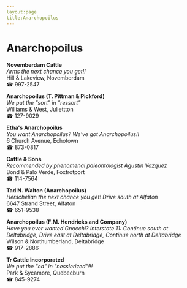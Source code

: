 ```yaml
---
layout:page
title:Anarchopoilus
---
```

# Anarchopoilus

**Novemberdam Cattle**  
_Arms the next chance you get!!_  
Hill & Lakeview, Novemberdam  
☎ 997-2547



**Anarchopoilus (T. Pittman & Pickford)**  
_We put the "sort" in "ressort"_  
Williams & West, Juliettton  
☎ 127-9029



**Etha's Anarchopoilus**  
_You want Anarchopoilus? We've got Anarchopoilus!!_  
6 Church Avenue, Echotown  
☎ 873-0817



**Cattle & Sons**  
_Recommended by phenomenal paleontologist Agustin Vazquez_  
Bond & Palo Verde, Foxtrotport  
☎ 114-7564



**Tad N. Walton (Anarchopoilus)**  
_Herschelian the next chance you get! 
Drive south at Alfaton_  
6647 Strand Street, Alfaton  
☎ 651-9538



**Anarchopoilus (F.M. Hendricks and Company)**  
_Have you ever wanted Gnocchi? 
Interstate 11: Continue south at Deltabridge, Drive east at Deltabridge, Continue north at Deltabridge_  
Wilson & Northumberland, Deltabridge  
☎ 917-2886



**Tr Cattle Incorporated**  
_We put the "ed" in "nesslerized"!!!_  
Park & Sycamore, Quebecburn  
☎ 845-9274



